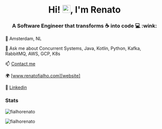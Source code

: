 <h1 align="center">Hi!  <img src="https://media.giphy.com/media/hvRJCLFzcasrR4ia7z/giphy.gif" width="25px">, I'm Renato</h2>

<h3 align="center">A Software Engineer that transforms ☕ into code 💻 :wink:</h3>


  
  📍 Amsterdam, NL
 
  💬 Ask me about Concurrent Systems, Java, Kotlin, Python, Kafka, RabbitMQ, AWS, GCP, K8s
  
  📫 [Contact me][contact-me]
  
  🌍 [www.renatofialho.com][website]
  
  💼 [Linkedin][linkedin]

### Stats
<p align="left"> <img src="https://komarev.com/ghpvc/?username=fialhorenato&label=Profile%20views&color=0e75b6&style=flat" alt="fialhorenato" /> </p>
<img align="center" src="https://github-readme-stats.vercel.app/api?username=fialhorenato&show_icons=true&locale=en&line_height=27" alt="fialhorenato" />

[website]: https://renatofialho.com
[linkedin]: https://www.linkedin.com/in/renatofialho
[contact-me]: https://www.renatofialho.com/contact/


